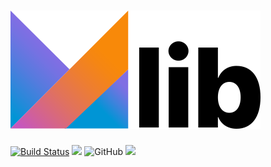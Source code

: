 ![Y](docs/art/logo-with-text.png)
========

[![Build Status](https://github.com/whyrising/y/workflows/build/badge.svg)](https://github.com/whyrising/y/actions)
[<img src="https://img.shields.io/maven-central/v/com.github.whyrising.y/y-common?label=latest%20release"/>](http://search.maven.org/#search|ga|1|com.github.whyrising.y)
![GitHub](https://img.shields.io/github/license/whyrising/y)
[<img src="https://img.shields.io/nexus/s/com.github.whyrising.y/y-common?label=latest%20snapshot&server=https%3A%2F%2Foss.sonatype.org"/>](https://oss.sonatype.org/content/repositories/snapshots/com/github/whyrising/y/)
